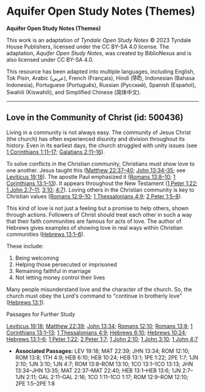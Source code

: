 # Aquifer Open Study Notes (Themes)

**Aquifer Open Study Notes (Themes)**

This work is an adaptation of *Tyndale Open Study Notes* © 2023 Tyndale House Publishers, licensed under the CC BY\-SA 4\.0 license. The adaptation, *Aquifer Open Study Notes*, was created by BiblioNexus and is also licensed under CC BY\-SA 4\.0\.

This resource has been adapted into multiple languages, including English, Tok Pisin, Arabic (عربي), French (Français), Hindi (हिंदी), Indonesian (Bahasa Indonesia), Portuguese (Português), Russian (Русский), Spanish (Español), Swahili (Kiswahili), and Simplified Chinese (简体中文).



--------------------------------

## Love in the Community of Christ (id: 500436)

Living in a community is not always easy. The community of Jesus Christ (the church) has often experienced disunity and division throughout its history. Even in its earliest days, the church struggled with unity issues (see [1 Corinthians 1:11–17](https://ref.ly/1Cor1:11-1Cor1:17); [Galatians 2:11–16](https://ref.ly/Gal2:11-Gal2:16)).

To solve conflicts in the Christian community, Christians must show love to one another. Jesus taught this ([Matthew 22:37–40](https://ref.ly/Matt22:37-Matt22:40); [John 13:34–35](https://ref.ly/John13:34-John13:35); see [Leviticus 19:18](https://ref.ly/Lev19:18)). The apostle Paul emphasized it ([Romans 13:8–10](https://ref.ly/Rom13:8-Rom13:10); [1 Corinthians 13:1–13](https://ref.ly/1Cor13:1-1Cor13:13)). It appears throughout the New Testament ([1 Peter 1:22](https://ref.ly/1Pet1:22); [1 John 2:7–11](https://ref.ly/1John2:7-1John2:11); [3:10](https://ref.ly/1John3:10); [4:7](https://ref.ly/1John4:7)). Loving others in the Christian community is key to Christian values ([Romans 12:9–10](https://ref.ly/Rom12:9-Rom12:10); [1 Thessalonians 4:9](https://ref.ly/1Thess4:9); [2 Peter 1:5–8](https://ref.ly/2Pet1:5-2Pet1:8)).

This kind of love is not just a feeling but a promise to help others, shown through actions. Followers of Christ should treat each other in such a way that their faith communities are famous for acts of love. The author of Hebrews gives examples of showing love in real ways within Christian communities ([Hebrews 13:1–6](https://ref.ly/Heb13:1-Heb13:6)). 

These include:

1. Being welcoming
2. Helping those persecuted or imprisoned
3. Remaining faithful in marriage
4. Not letting money control their lives

Many people misunderstand love and the character of the church. So, the church must obey the Lord's command to "continue in brotherly love" ([Hebrews 13:1](https://ref.ly/Heb13:1)).

Passages for Further Study

[Leviticus 19:18](https://ref.ly/Lev19:18); [Matthew 22:39](https://ref.ly/Matt22:39); [John 13:34](https://ref.ly/John13:34); [Romans 12:10](https://ref.ly/Rom12:10); [Romans 13:8](https://ref.ly/Rom13:8); [1 Corinthians 13:1–13](https://ref.ly/1Cor13:1-1Cor13:13); [1 Thessalonians 4:9](https://ref.ly/1Thess4:9); [Hebrews 6:10](https://ref.ly/Heb6:10); [Hebrews 10:24](https://ref.ly/Heb10:24); [Hebrews 13:1–6](https://ref.ly/Heb13:1-Heb13:6); [1 Peter 1:22](https://ref.ly/1Pet1:22); [2 Peter 1:7](https://ref.ly/2Pet1:7); [1 John 2:10](https://ref.ly/1John2:10); [1 John 3:10](https://ref.ly/1John3:10); [1 John 4:7](https://ref.ly/1John4:7)

* **Associated Passages:** LEV 19:18; MAT 22:39; JHN 13:34; ROM 12:10; ROM 13:8; 1TH 4:9; HEB 6:10; HEB 10:24; HEB 13:1; 1PE 1:22; 2PE 1:7; 1JN 2:10; 1JN 3:10; 1JN 4:7; ROM 13:8–ROM 13:10; 1CO 13:1–1CO 13:13; JHN 13:34–JHN 13:35; MAT 22:37–MAT 22:40; HEB 13:1–HEB 13:6; 1JN 2:7–1JN 2:11; GAL 2:11–GAL 2:16; 1CO 1:11–1CO 1:17; ROM 12:9–ROM 12:10; 2PE 1:5–2PE 1:8

